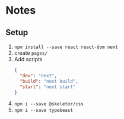 # Notes

## Setup

1. `npm install --save react react-dom next`
1. create `pages/`
1. Add scripts
   ```json
   {
     "dev": "next",
     "build": "next build",
     "start": "next start"
   }
   ```
1. `npm i --save @skeletor/css`
1. `npm i --save typebeast`
